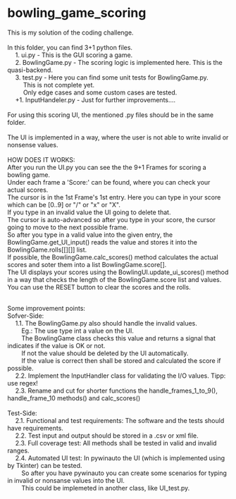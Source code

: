 # bowling_game_scoring

This is my solution of the coding challenge.<br />
<br />
In this folder, you can find 3+1 python files. <br />
&emsp; 1. ui.py - This is the GUI scoring a game. <br />
&emsp; 2. BowlingGame.py - The scoring logic is implemented here. This is the quasi-backend.<br />
&emsp; 3. test.py - Here you can find some unit tests for BowlingGame.py. <br />
&emsp; &emsp; This is not complete yet.<br />
&emsp; &emsp; Only edge cases and  some custom cases are tested. <br />
&emsp; +1. InputHandeler.py - Just for further improvements.... <br />
<br />
For using this scoring UI, the mentioned .py files should be in the same folder.<br />
<br />
The UI is implemented in a way, where the user is not able to write invalid or nonsense values.<br />
<br />
HOW DOES IT WORKS: <br />
After you run the UI.py you can see the the 9+1 Frames for scoring a bowling game. <br />
Under each frame a 'Score:' can be found, where you can check your actual scores. <br />
The cursor is in the 1st Frame's 1st entry. Here you can type in your score which can be [0..9] or "/" or "x" or "X". <br />
If you type in an invalid value the UI going to delete that. <br />
The cursor is auto-advanced so after you type in your score, the cursor going to move to the next possible frame.<br />
So after you type in a valid value into the given entry, the BowlingGame.get_UI_input() reads the value and stores it into the BowlingGame.rolls[[][]] list. <br />
If possible, the BowlingGame.calc_scores() method calculates the actual scores and soter them into a list BowlingGame.score[].<br />
The UI displays your scores using the BowlingUI.update_ui_scores() method in a way that checks the length of the BowlingGame.score list and values.<br />
You can use the RESET button to clear the scores and the rolls. <br />

<br />
Some improvement points: <br />
Sofver-Side: <br />
&emsp; 1.1. The BowlingGame.py also should handle the invalid values.<br /> 
&emsp;&emsp; Eg.: The use type int a value on the UI. <br />
&emsp;&emsp; The BowlingGame class checks this value and returns a signal that indicates if the value is OK or not.<br />
&emsp;&emsp; If not the value should be deleted by the UI automatically. <br />
&emsp;&emsp; If the value is correct then shall be stored and calculated the score if possible. <br />
&emsp; 2.2. Implement the InputHandler class for validating the I/O values. Tipp: use regex! <br />
&emsp; 2.3. Rename and cut for shorter functions the handle_frames_1_to_9(), handle_frame_10 methods() and calc_scores() <br />
<br /> 
Test-Side: <br />
&emsp; 2.1. Functional and test requirements: The software and the tests should have requirements. <br />
&emsp; 2.2. Test input and output should be stored in a .csv or xml file. <br />
&emsp; 2.3. Full coverage test: All methods shall be tested in valid and invalid ranges. <br />
&emsp; 2.4. Automated UI test: In pywinauto the UI (which is implemented using by Tkinter) can be tested. <br /> 
&emsp;&emsp; So after you have pywinauto you can create some scenarios for typing in invalid or nonsanse values into the UI. <br />
&emsp;&emsp; This could be implemeted in another class, like UI_test.py.



